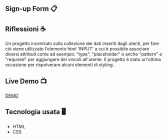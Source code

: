 ## Sign-up Form :clipboard:

## Riflessioni :coffee:
Un progetto incentrato sulla collezione dei dati inseriti dagli utenti, per fare ciò viene utilizzato l'elemento html
'INPUT' a cui è possibile associare diversi attributi come ad esempio: "type", "placeholder" o anche "pattern" e "required" per
aggiungere dei vincoli all'utente. Il progetto è stato un'ottima occasione per rispolverare alcuni elementi di styling.

## Live Demo :tv:
[DEMO](https://rexerses.github.io/Sign-Up-Form/)

## Tecnologia usata :desktop_computer:
- HTML
- CSS